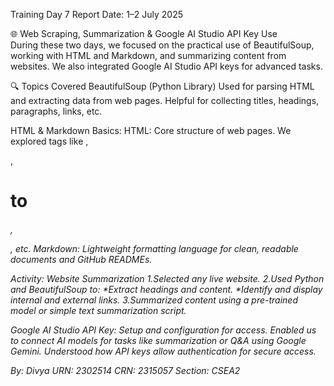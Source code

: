 Training Day 7 Report
Date: 1–2 July 2025


🌐 Web Scraping, Summarization & Google AI Studio API Key Use    
   During these two days, we focused on the practical use of BeautifulSoup, working with HTML and Markdown, and summarizing content from websites. We also integrated Google AI Studio API keys for advanced tasks.

🔍 Topics Covered
BeautifulSoup (Python Library)
Used for parsing HTML and extracting data from web pages.
Helpful for collecting titles, headings, paragraphs, links, etc.

HTML & Markdown Basics:
HTML: Core structure of web pages. We explored tags like <a>, <div>, <h1> to <h6>, <p>, etc.
Markdown: Lightweight formatting language for clean, readable documents and GitHub READMEs.


Activity: Website Summarization
1.Selected any live website.
2.Used Python and BeautifulSoup to:
    *Extract headings and content.
    *Identify and display internal and external links.
3.Summarized content using a pre-trained model or simple text summarization script.


Google AI Studio API Key:
Setup and configuration for access.
Enabled us to connect AI models for tasks like summarization or Q&A using Google Gemini.
Understood how API keys allow authentication for secure access.

By: Divya
URN: 2302514
CRN: 2315057
Section: CSEA2
